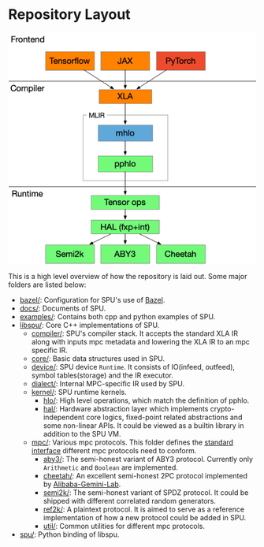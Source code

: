 # Repository Layout

![SPU Architect](docs/imgs/spu_arch.png)

This is a high level overview of how the repository is laid out. Some major folders are listed below:

* [bazel/](bazel/): Configuration for SPU's use of [Bazel](https://bazel.build/).
* [docs/](docs/): Documents of SPU.
* [examples/](examples/): Contains both cpp and python examples of SPU.
* [libspu/](libspu/): Core C++ implementations of SPU.
    - [compiler/](libspu/compiler/): SPU's compiler stack. It accepts the standard XLA IR along with inputs mpc metadata and lowering the XLA IR to an mpc specific IR.
    - [core/](libspu/core/): Basic data structures used in SPU.
    - [device/](libspu/device/): SPU device `Runtime`. It consists of IO(infeed, outfeed), symbol tables(storage) and the IR executor.
    - [dialect/](libspu/dialect/): Internal MPC-specific IR used by SPU.
    - [kernel/](libspu/kernel/): SPU runtime kernels.
        * [hlo/](libspu/kernel/hlo/): High level operations, which match the definition of pphlo.
        * [hal/](libspu/kernel/hal/): Hardware abstraction layer which implements crypto-independent core logics, fixed-point related abstractions and some non-linear APIs. It could be viewed as a builtin library in addition to the SPU VM.
    - [mpc/](libspu/mpc/): Various mpc protocols. This folder defines the [standard interface](libspu/mpc/apis.h) different mpc protocols need to conform.
        * [aby3/](libspu/mpc/aby3/): The semi-honest variant of ABY3 protocol. Currently only `Arithmetic` and `Boolean` are implemented.
        * [cheetah/](libspu/mpc/cheetah/): An excellent semi-honest 2PC protocol implemented by [Alibaba-Gemini-Lab](https://alibaba-gemini-lab.github.io/).
        * [semi2k/](libspu/mpc/semi2k/): The semi-honest variant of SPDZ protocol. It could be shipped with different correlated random generators.
        * [ref2k/](libspu/mpc/ref2k/): A plaintext protocol. It is aimed to serve as a reference implementation of how a new protocol could be added in SPU.
        * [util/](libspu/mpc/utils/): Common utilities for different mpc protocols.
* [spu/](spu/): Python binding of libspu.

